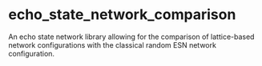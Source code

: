 # echo_state_network_comparison
An echo state network library allowing for the comparison of lattice-based network configurations with the classical random ESN network configuration.
